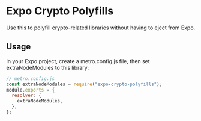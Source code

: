 # Expo Crypto Polyfills

Use this to polyfill crypto-related libraries without having to eject from Expo.

## Usage

In your Expo project, create a metro.config.js file, then set extraNodeModules to this library:

```js
// metro.config.js
const extraNodeModules = require("expo-crypto-polyfills");
module.exports = {
  resolver: {
    extraNodeModules,
  },
};
```
